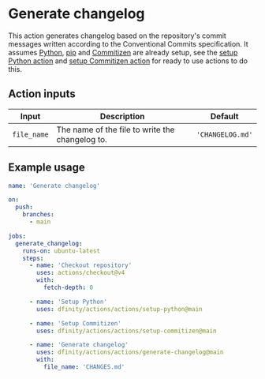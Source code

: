 # Generate changelog

This action generates changelog based on the repository's commit messages written according to the Conventional Commits specification. It assumes [Python](https://www.python.org/), [pip](https://pip.pypa.io/en/stable/) and [Commitizen](https://commitizen-tools.github.io/commitizen/) are already setup, see the [setup Python action](../setup-python/README.md) and [setup Commitizen action](../setup-commitizen/README.md) for ready to use actions to do this.

## Action inputs

| Input       | Description                                     | Default          |
| ----------- | ----------------------------------------------- | ---------------- |
| `file_name` | The name of the file to write the changelog to. | `'CHANGELOG.md'` |

## Example usage

```yaml
name: 'Generate changelog'

on:
  push:
    branches:
      - main

jobs:
  generate_changelog:
    runs-on: ubuntu-latest
    steps:
      - name: 'Checkout repository'
        uses: actions/checkout@v4
        with:
          fetch-depth: 0

      - name: 'Setup Python'
        uses: dfinity/actions/actions/setup-python@main

      - name: 'Setup Commitizen'
        uses: dfinity/actions/actions/setup-commitizen@main

      - name: 'Generate changelog'
        uses: dfinity/actions/actions/generate-changelog@main
        with:
          file_name: 'CHANGES.md'
```
